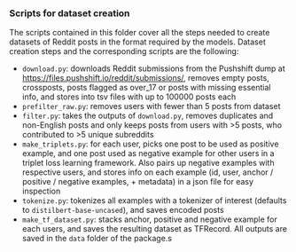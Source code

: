 ### Scripts for dataset creation
The scripts contained in this folder cover all the steps needed to create datasets of Reddit posts in the format required by the models.
Dataset creation steps and the corresponding scripts are the following:
- ```download.py```: downloads Reddit submissions from the Pushshift dump at https://files.pushshift.io/reddit/submissions/, removes empty posts, crossposts, posts flagged as over_17 or posts with missing essential info, and stores into tsv files with up to 100000 posts each
- ```prefilter_raw.py```: removes users with fewer than 5 posts from dataset
- ```filter.py```: takes the outputs of ```download.py```, removes duplicates and non-English posts and only keeps posts from users with >5 posts, who contributed to >5 unique subreddits
- ```make_triplets.py```: for each user, picks one post to be used as positive example, and one post used as negative example for other users in a triplet loss learning framework. Also pairs up negative examples with respective users, and stores info on each example (id, user, anchor / positive / negative examples, + metadata) in a json file for easy inspection
- ```tokenize.py```: tokenizes all examples with a tokenizer of interest (defaults to ```distilbert-base-uncased```), and saves encoded posts
- ```make_tf_dataset.py```: stacks anchor, positive and negative example for each users, and saves the resulting dataset as TFRecord.
All outputs are saved in the ```data``` folder of the package.s